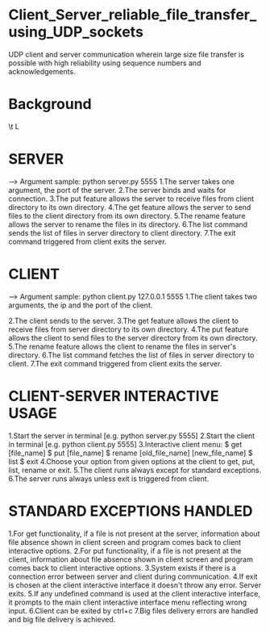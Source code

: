 # Client_Server_reliable_file_transfer_using_UDP_sockets
UDP client and server communication wherein large size file transfer is possible with high reliability using sequence numbers and acknowledgements.

# Background
\t L

# SERVER
--> Argument sample: python server.py 5555
1.The server takes one argument, the port of the server.
2.The server binds and waits for connection.
3.The put feature allows the server to receive files from client directory to its own directory.
4.The get feature allows the server to send files to the client directory from its own directory.
5.The rename feature allows the server to rename the files in its directory.
6.The list command sends the list of files in server directory to client directory.
7.The exit command triggered from client exits the server.

# CLIENT 
--> Argument sample: python client.py 127.0.0.1 5555
1.The client takes two arguments, the ip and the port of the client.

2.The client sends to the server.
3.The get feature allows the client to receive files from server directory to its own directory.
4.The put feature allows the client to send files to the server directory from its own directory.
5.The rename feature allows the client to rename the files in server's directory.
6.The list command fetches the list of files in server directory to client.
7.The exit command triggered from client exits the server.

# CLIENT-SERVER INTERACTIVE USAGE
1.Start the server in terminal [e.g. python server.py 5555]
2.Start the client in terminal [e.g. python client.py 5555]
3.Interactive client menu:
	$ get [file_name]
	$ put [file_name]
	$ rename [old_file_name] [new_file_name]
	$ list
	$ exit
4.Choose your option from given options at the client to get, put, list, rename or exit.
5.The client runs always except for standard exceptions.
6.The server runs always unless exit is triggered from client.

# STANDARD EXCEPTIONS HANDLED
1.For get functionality, if a file is not present at the server, information about file absence shown in client screen and program comes back to client interactive options.
2.For put functionality, if a file is not present at the client, information about file absence shown in client screen and program comes back to client interactive options.
3.System exists if there is a connection error between server and client during communication.
4.If exit is chosen at the client interactive interface it doesn't throw any error. Server exits.
5.If any undefined command is used at the client interactive interface, it prompts to the main client interactive interface menu reflecting wrong input.
6.Client can be exited by ctrl+c
7.Big files delivery errors are handled and big file delivery is achieved.

